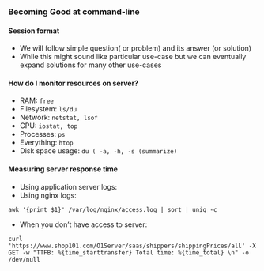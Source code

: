 ### Becoming Good at command-line

#### Session format

* We will follow simple question( or problem) and its answer (or solution)
* While this might sound like particular use-case but we can eventually expand solutions for many other use-cases

#### How do I monitor resources on server?

* RAM: `free`
* Filesystem: `ls/du`
* Network: `netstat, lsof `
* CPU: `iostat, top`
* Processes: `ps`
* Everything: `htop`
* Disk space usage: `du ( -a, -h, -s (summarize)`


#### Measuring server response time

* Using application server logs:
* Using nginx logs: 
```
awk '{print $1}' /var/log/nginx/access.log | sort | uniq -c
```
* When you don’t have access to server: 
```
curl 'https://www.shop101.com/O1Server/saas/shippers/shippingPrices/all' -X GET -w "TTFB: %{time_starttransfer} Total time: %{time_total} \n" -o /dev/null
```
